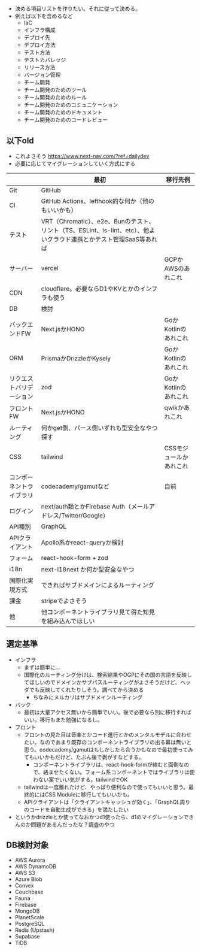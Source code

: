 #

- 決める項目リストを作りたい。それに従って決める。
- 例えば以下を含めるなど
  - IaC
  - インフラ構成
  - デプロイ先
  - デプロイ方法
  - テスト方法
  - テストカバレッジ
  - リリース方法
  - バージョン管理
  - チーム開発
  - チーム開発のためのツール
  - チーム開発のためのルール
  - チーム開発のためのコミュニケーション
  - チーム開発のためのドキュメント
  - チーム開発のためのコードレビュー

## 以下old

- これよさそう <https://www.next-nav.com/?ref=dailydev>
- 必要に応じてマイグレーションしていく方式にする

|             | 最初 | 移行先例 |
| ---         | --- | --- |
| Git         | GitHub | |
| CI          | GitHub Actions、lefthook的な何か（他のもいいかも） | |
| テスト       | VRT（Chromatic）、e2e、Bunのテスト、リント（TS、ESLint、ls-lint、etc）、他よいクラウド連携とかテスト管理SaaS等あれば | |
| サーバー      | vercel | GCPかAWSのあれこれ |
| CDN          | cloudflare。必要ならD1やKVとかのインフラも使う | |
| DB          | 検討 |  |
| バックエンドFW | Next.jsかHONO | GoかKotlinのあれこれ |
| ORM          | PrismaかDrizzleかKysely | GoかKotlinのあれこれ |
| リクエストバリデーション | zod | GoかKotlinのあれこれ |
| フロントFW    | Next.jsかHONO | qwikかあれこれ |
| ルーティング   | 何かget側、パース側いずれも型安全なやつ探す | |
| CSS          | tailwind | CSSモジュールかあれこれ |
| コンポーネントライブラリ | codecademy/gamutなど | 自前 |
| ログイン       | next/auth類とかFirebase Auth（メールアドレス/Twitter/Google） | |
| API種別       | GraphQL | |
| APIクライアント | Apollo系かreact-queryか検討 | |
| フォーム       | react-hook-form + zod | |
| i18n          | next-i18next か何か型安全なやつ | |
| 国際化実現方式  | できればサブドメインによるルーティング | |
| 課金          | stripeでよさそう | |
| 他           | 他コンポーネントライブラリ見て得た知見を組み込んでほしい | |

## 選定基準

- インフラ
  - まずは簡単に…
  - 国際化のルーティング分けは、検索結果やOGPにその国の言語を反映してほしいのでドメインかサブパスルーティングがよさそうだけど、ヘッダでも反映してくれたりしそう。調べてから決める
    - ちなみにメルカリはサブドメインルーティング
- バック
  - 最初は大量アクセス無いから簡単でいい。後で必要なら別に移行すればいい。移行もまた勉強になるし。
- フロント
  - フロントの見た目は音楽とかコード進行とかのメンタルモデルに合わせたい。なのであまり既存のコンポーネントライブラリの出る幕は無いと思う。codecademy/gamutはもしかしたら合うかもなので最初使ってみてもいいかもだけど、たぶん後で剥がすなどする。
    - コンポーネントライブラリは、react-hook-formが絡むと面倒なので、絡ませたくない。フォーム系コンポーネントではライブラリは使わない案でいい気がする。tailwindでOK
  - tailwindは一度離れたけど、やっぱり便利なので使ってもいいと思う。最終的にはCSS Moduleに移行してもいいかも。
  - APIクライアントは「クライアントキャッシュが効く」、「GraphQL周りのコードを自動生成ができる」を満たしたい
- というかdrizzleとか使ってなおかつd1使ったら、d1のマイグレーションできんのか問題があるんだったな？調査のやつ

## DB検討対象

- AWS Aurora
- AWS DynamoDB
- AWS S3
- Azure Blob
- Convex
- Couchbase
- Fauna
- Firebase
- MongoDB
- PlanetScale
- PostgreSQL
- Redis (Upstash)
- Supabase
- TiDB
